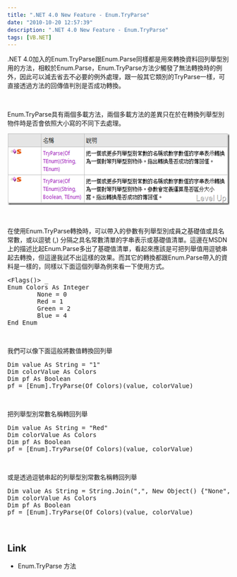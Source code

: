 ```yaml
---
title: ".NET 4.0 New Feature - Enum.TryParse"
date: "2010-10-20 12:57:39"
description: ".NET 4.0 New Feature - Enum.TryParse"
tags: [VB.NET]
---
```


<p>.NET 4.0加入的Enum.TryParse跟Enum.Parse同樣都是用來轉換資料回列舉型別用的方法，相較於Enum.Parse，Enum.TryParse方法少觸發了無法轉換時的例外，因此可以減去省去不必要的例外處理，跟一般其它類別的TryParse一樣，可直接透過方法的回傳值判別是否成功轉換。</p>  <p> </p>  <p>Enum.TryParse具有兩個多載方法，兩個多載方法的差異只在於在轉換列舉型別物件時是否會依照大小寫的不同下去處理。</p>  <p><img style="border-top-width: 0px; border-left-width: 0px; border-bottom-width: 0px; border-right-width: 0px" height="162" alt="image" src="\images\posts\18467\image_thumb.png" width="562" border="0" /> </p>  <p> </p>  <p>在使用Enum.TryParse轉換時，可以帶入的參數有列舉型別成員之基礎值或具名常數，或以逗號 (,) 分隔之具名常數清單的字串表示或基礎值清單。這邊在MSDN上的描述比起Enum.Parse多出了基礎值清單，看起來應該是可把列舉值用逗號串起去轉換，但這邊我試不出這樣的效果。而其它的轉換都跟Enum.Parse帶入的資料是一樣的，同樣以下面這個列舉為例來看一下使用方式。</p>  <div class="wlWriterSmartContent" id="scid:812469c5-0cb0-4c63-8c15-c81123a09de7:b37be79a-4391-485f-a3bf-f7bbcedd3a77" style="padding-right: 0px; display: inline; padding-left: 0px; float: none; padding-bottom: 0px; margin: 0px; padding-top: 0px"><pre name="code" class="vb">&lt;Flags()&gt; _
Enum Colors As Integer
        None = 0
        Red = 1
        Green = 2
        Blue = 4    
End Enum</pre></div>

<p> </p>

<p>我們可以像下面這般將數值轉換回列舉</p>

<div class="wlWriterSmartContent" id="scid:812469c5-0cb0-4c63-8c15-c81123a09de7:aaebd612-1ead-4f8e-b2dd-4ed4b9f558f4" style="padding-right: 0px; display: inline; padding-left: 0px; float: none; padding-bottom: 0px; margin: 0px; padding-top: 0px"><pre name="code" class="vb">Dim value As String = "1"
Dim colorValue As Colors
Dim pf As Boolean
pf = [Enum].TryParse(Of Colors)(value, colorValue)</pre></div>

<p> </p>

<p>把列舉型別常數名稱轉回列舉</p>

<div class="wlWriterSmartContent" id="scid:812469c5-0cb0-4c63-8c15-c81123a09de7:43fdf8d0-535c-4070-9581-636c9ebf82a5" style="padding-right: 0px; display: inline; padding-left: 0px; float: none; padding-bottom: 0px; margin: 0px; padding-top: 0px"><pre name="code" class="vb">Dim value As String = "Red"
Dim colorValue As Colors
Dim pf As Boolean
pf = [Enum].TryParse(Of Colors)(value, colorValue)</pre></div>

<p> </p>

<p>或是透過逗號串起的列舉型別常數名稱轉回列舉</p>

<div class="wlWriterSmartContent" id="scid:812469c5-0cb0-4c63-8c15-c81123a09de7:9d13c41a-4995-42f0-acc7-81d98bfd4ee3" style="padding-right: 0px; display: inline; padding-left: 0px; float: none; padding-bottom: 0px; margin: 0px; padding-top: 0px"><pre name="code" class="vb">Dim value As String = String.Join(",", New Object() {"None", "Red", "Green"})
Dim colorValue As Colors
Dim pf As Boolean
pf = [Enum].TryParse(Of Colors)(value, colorValue)</pre></div>

<p>  </p>

<h2>Link</h2>

<ul>
  <li>Enum.TryParse 方法 </li>
</ul>
